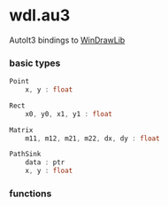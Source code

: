# wdl.au3
AutoIt3 bindings to [WinDrawLib](https://github.com/mity/windrawlib)

### basic types

```c++
Point
    x, y : float
```

```c++
Rect
    x0, y0, x1, y1 : float
```

```c++
Matrix
    m11, m12, m21, m22, dx, dy : float
```

```c++
PathSink
    data : ptr
    x, y : float

```

### functions

